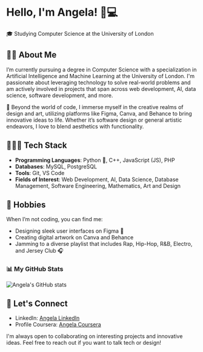 # Hello, I'm Angela! 👋💻

🎓 Studying Computer Science at the University of London

## 👧🏽 About Me

I’m currently pursuing a degree in Computer Science with a specialization in Artificial Intelligence and Machine Learning at the University of London. I'm passionate about leveraging technology to solve real-world problems and am actively involved in projects that span across web development, AI, data science, software development, and more.

🎨 Beyond the world of code, I immerse myself in the creative realms of design and art, utilizing platforms like Figma, Canva, and Behance to bring innovative ideas to life. Whether it’s software design or general artistic endeavors, I love to blend aesthetics with functionality.

## 👩🏽‍💻 Tech Stack

- **Programming Languages**: Python 🐍, C++, JavaScript (JS), PHP
- **Databases**: MySQL,  PostgreSQL
- **Tools**: Git, VS Code
- **Fields of Interest**: Web Development, AI, Data Science, Database Management, Software Engineering, Mathematics, Art and Design

## 🩷 Hobbies

When I’m not coding, you can find me:
- Designing sleek user interfaces on Figma 🎨
- Creating digital artwork on Canva and Behance
- Jamming to a diverse playlist that includes Rap, Hip-Hop, R&B, Electro, and Jersey Club 🎧

### 📊 My GitHub Stats
![Angela's GitHub stats](https://github-readme-stats.vercel.app/api?username=angelaL8a&show_icons=true&hide=contribs,prs)
  
## 📩 Let's Connect
- LinkedIn: [Angela LinkedIn](https://www.linkedin.com/in/gabriel-david-lozano-ochoa-08b844269/)
- Profile Coursera: [Angela Coursera](https://www.coursera.org/user/f27d45b8ffcf61dfd53b1af9dfc65773)

I'm always open to collaborating on interesting projects and innovative ideas. Feel free to reach out if you want to talk tech or design!

